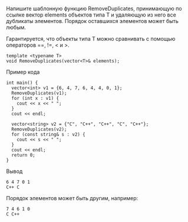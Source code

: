 Напишите шаблонную функцию RemoveDuplicates, принимающую по ссылке вектор elements объектов типа T
 и удаляющую из него все дубликаты элементов. Порядок оставшихся элементов может быть любым.

Гарантируется, что объекты типа T можно сравнивать с помощью операторов ==, !=, < и >.

	template <typename T>
	void RemoveDuplicates(vector<T>& elements);
	
Пример кода

	int main() {
	  vector<int> v1 = {6, 4, 7, 6, 4, 4, 0, 1};
	  RemoveDuplicates(v1);
	  for (int x : v1) {
		cout << x << " ";
	  }
	  cout << endl;
	  
	  vector<string> v2 = {"C", "C++", "C++", "C", "C++"};
	  RemoveDuplicates(v2);
	  for (const string& s : v2) {
		cout << s << " ";
	  }
	  cout << endl;
	  return 0;
	}

Вывод

	6 4 7 0 1
	C++ C
Порядок элементов может быть другим, например:

	7 4 6 1 0
	C C++